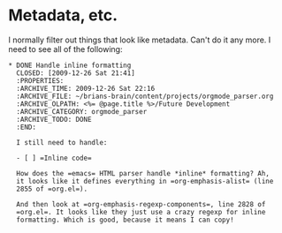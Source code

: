# Metadata, etc.

I normally filter out things that look like metadata. Can't do it any
more. I need to see all of the following:

```
* DONE Handle inline formatting
  CLOSED: [2009-12-26 Sat 21:41]
  :PROPERTIES:
  :ARCHIVE_TIME: 2009-12-26 Sat 22:16
  :ARCHIVE_FILE: ~/brians-brain/content/projects/orgmode_parser.org
  :ARCHIVE_OLPATH: <%= @page.title %>/Future Development
  :ARCHIVE_CATEGORY: orgmode_parser
  :ARCHIVE_TODO: DONE
  :END:

  I still need to handle:

  - [ ] =Inline code=

  How does the =emacs= HTML parser handle *inline* formatting? Ah,
  it looks like it defines everything in =org-emphasis-alist= (line
  2855 of =org.el=).

  And then look at =org-emphasis-regexp-components=, line 2828 of
  =org.el=. It looks like they just use a crazy regexp for inline
  formatting. Which is good, because it means I can copy!


```
